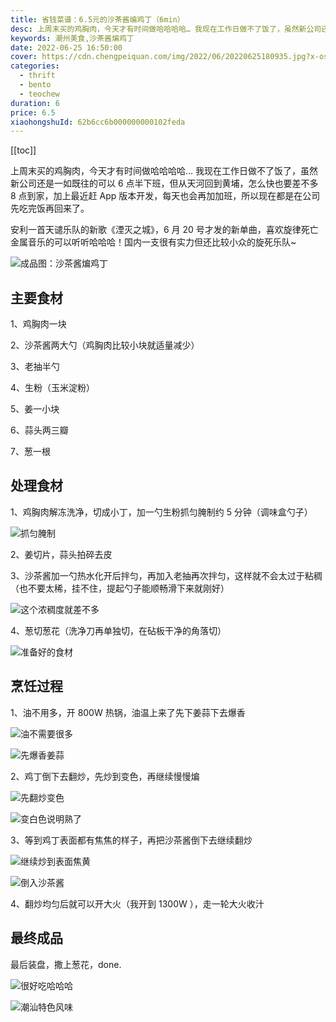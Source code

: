 ```yaml
---
title: 省钱菜谱：6.5元的沙茶酱煸鸡丁（6min）
desc: 上周末买的鸡胸肉，今天才有时间做哈哈哈哈… 我现在工作日做不了饭了，虽然新公司还是一如既往的可以 6 点半下班，但从天河回到黄埔，怎么快也要差不多 8 点到家，加上最近赶 App 版本开发，每天也会再加加班，所以现在都是在公司先吃完饭再回来了。
keywords: 潮州美食,沙茶酱煸鸡丁
date: 2022-06-25 16:50:00
cover: https://cdn.chengpeiquan.com/img/2022/06/20220625180935.jpg?x-oss-process=image/interlace,1
categories:
  - thrift
  - bento
  - teochew
duration: 6
price: 6.5
xiaohongshuId: 62b6cc6b000000000102feda
---
```


[[toc]]

上周末买的鸡胸肉，今天才有时间做哈哈哈哈… 我现在工作日做不了饭了，虽然新公司还是一如既往的可以 6 点半下班，但从天河回到黄埔，怎么快也要差不多 8 点到家，加上最近赶 App 版本开发，每天也会再加加班，所以现在都是在公司先吃完饭再回来了。

安利一首天谴乐队的新歌《湮灭之城》，6 月 20 号才发的新单曲，喜欢旋律死亡金属音乐的可以听听哈哈哈！国内一支很有实力但还比较小众的旋死乐队~

![成品图：沙茶酱煸鸡丁](https://cdn.chengpeiquan.com/img/2022/06/20220625180959.jpg?x-oss-process=image/interlace,1)

## 主要食材

1、鸡胸肉一块

2、沙茶酱两大勺（鸡胸肉比较小块就适量减少）

3、老抽半勺

4、生粉（玉米淀粉）

5、姜一小块

6、蒜头两三瓣

7、葱一根

## 处理食材

1、鸡胸肉解冻洗净，切成小丁，加一勺生粉抓匀腌制约 5 分钟（调味盒勺子）

![抓匀腌制](https://cdn.chengpeiquan.com/img/2022/06/20220625181002.jpg?x-oss-process=image/interlace,1)

2、姜切片，蒜头拍碎去皮

3、沙茶酱加一勺热水化开后拌匀，再加入老抽再次拌匀，这样就不会太过于粘稠（也不要太稀，挂不住，提起勺子能顺畅滑下来就刚好）

![这个浓稠度就差不多](https://cdn.chengpeiquan.com/img/2022/06/20220625180952.jpg?x-oss-process=image/interlace,1)

4、葱切葱花（洗净刀再单独切，在砧板干净的角落切）

![准备好的食材](https://cdn.chengpeiquan.com/img/2022/06/20220625180951.jpg?x-oss-process=image/interlace,1)

## 烹饪过程

1、油不用多，开 800W 热锅，油温上来了先下姜蒜下去爆香

![油不需要很多](https://cdn.chengpeiquan.com/img/2022/06/20220625180953.jpg?x-oss-process=image/interlace,1)

![先爆香姜蒜](https://cdn.chengpeiquan.com/img/2022/06/20220625180954.jpg?x-oss-process=image/interlace,1)

2、鸡丁倒下去翻炒，先炒到变色，再继续慢慢煸

![先翻炒变色](https://cdn.chengpeiquan.com/img/2022/06/20220625180955.jpg?x-oss-process=image/interlace,1)

![变白色说明熟了](https://cdn.chengpeiquan.com/img/2022/06/20220625180956.jpg?x-oss-process=image/interlace,1)

3、等到鸡丁表面都有焦焦的样子，再把沙茶酱倒下去继续翻炒

![继续炒到表面焦黄](https://cdn.chengpeiquan.com/img/2022/06/20220625180957.jpg?x-oss-process=image/interlace,1)

![倒入沙茶酱](https://cdn.chengpeiquan.com/img/2022/06/20220625180958.jpg?x-oss-process=image/interlace,1)

4、翻炒均匀后就可以开大火（我开到 1300W ），走一轮大火收汁

## 最终成品

最后装盘，撒上葱花，done.

![很好吃哈哈哈](https://cdn.chengpeiquan.com/img/2022/06/20220625181000.jpg?x-oss-process=image/interlace,1)

![潮汕特色风味](https://cdn.chengpeiquan.com/img/2022/06/20220625181001.jpg?x-oss-process=image/interlace,1)
